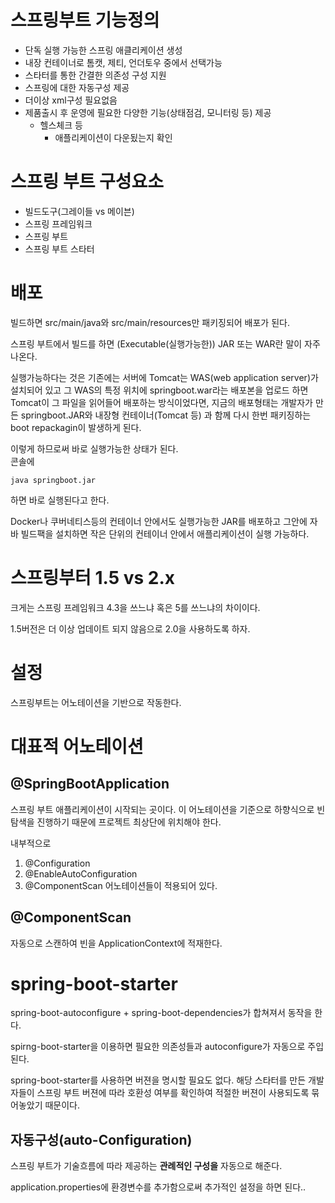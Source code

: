 # 스프링부트 기능정의
* 단독 실행 가능한 스프링 애클리케이션 생성
* 내장 컨테이너로 톰캣, 제티, 언더토우 중에서 선택가능
* 스타터를 통한 간결한 의존성 구성 지원
* 스프링에 대한 자동구성 제공
* 더이상 xml구성 필요없음
* 제품출시 후 운영에 필요한 다양한 기능(상태점검, 모니터링 등) 제공
    * 헬스체크 등
        * 애플리케이션이 다운됬는지 확인

# 스프링 부트 구성요소
* 빌드도구(그레이들 vs 메이븐)
* 스프링 프레임워크
* 스프링 부트
* 스프링 부트 스타터


# 배포
빌드하면 src/main/java와 src/main/resources만 패키징되어 배포가 된다.

스프링 부트에서 빌드를 하면 (Executable(실행가능한)) JAR 또는 WAR란 말이 자주 나온다.

실행가능하다는 것은 기존에는 서버에 Tomcat는 WAS(web application server)가 설치되어 있고 그 WAS의 특정 위치에 springboot.war라는 배포본을 업로드 하면 Tomcat이 그 파일을 읽어들어 배포하는 방식이었다면, 지금의 배포형태는 개발자가 만든 springboot.JAR와 내장형 컨테이너(Tomcat 등) 과 함께 다시 한번 패키징하는 boot repackagin이 발생하게 된다. 

이렇게 하므로써 바로 실행가능한 상태가 된다.  
콘솔에 

    java springboot.jar

하면 바로 실행된다고 한다.

Docker나 쿠버네티스등의 컨테이너 안에서도 실행가능한 JAR를 배포하고 그안에 자바 빌드팩을 설치하면 작은 단위의 컨테이너 안에서 애플리케이션이 실행 가능하다.

# 스프링부터 1.5 vs 2.x
크게는 스프링 프레임워크 4.3을 쓰느냐 혹은 5를 쓰느냐의 차이이다.

1.5버전은 더 이상 업데이트 되지 않음으로 2.0을 사용하도록 하자.


# 설정
스프링부트는 어노테이션을 기반으로 작동한다.

# 대표적 어노테이션
## @SpringBootApplication
스프링 부트 애플리케이션이 시작되는 곳이다. 이 어노테이션을 기준으로 하향식으로 빈 탐색을 진행하기 때문에 프로젝트 최상단에 위치해야 한다.

내부적으로 
1. @Configuration
2. @EnableAutoConfiguration
3. @ComponentScan
어노테이션들이 적용되어 있다.


## @ComponentScan
자동으로 스캔하여 빈을 ApplicationContext에 적재한다. 

# spring-boot-starter
spring-boot-autoconfigure + spring-boot-dependencies가 합쳐져서 동작을 한다.

spirng-boot-starter을 이용하면 필요한 의존성들과 autoconfigure가 자동으로 주입된다.

spring-boot-starter를 사용하면 버젼을 명시할 필요도 없다. 해당 스타터를 만든 개발자들이 스프링 부트 버젼에 따라 호환성 여부를 확인하여 적절한 버젼이 사용되도록 묶어놓았기 때문이다.

## 자동구성(auto-Configuration)
스프링 부트가 기술흐름에 따라 제공하는 **관례적인 구성을** 자동으로 해준다.

application.properties에 환경변수를 추가함으로써 추가적인 설정을 하면 된다..